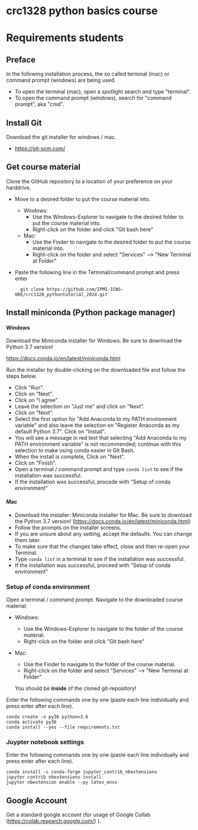 # crc1328 python basics course

# Requirements students

## Preface

In the following installation process, the so called terminal (mac) or command prompt (windows) are being used.
- To open the terminal (mac), open a spotlight search and type "terminal".
- To open the command prompt (windows), search for "command prompt", aka "cmd".

## Install Git

Download the git installer for windows / mac.
- https://git-scm.com/

## Get course material
Clone the GitHub repository to a location of your preference on your harddrive.

- Move to a desired folder to put the course material into.
  - Windows:
    - Use the Windows-Explorer to navigate to the desired folder to put the course material into.
    - Right-click on the folder and click "Git bash here"
  - Mac:
    - Use the Finder to navigate to the desired folder to put the course material into.
    - Right-click on the folder and select "Services" --> "New Terminal at Folder"

- Paste the following line in the Terminal/command prompt and press enter

        git clone https://github.com/IPMI-ICNS-UKE/crc1328_pythontutorial_2024.git

## Install miniconda (Python package manager)

#### Windows

Download the Miniconda installer for Windows. Be sure to download the Python 3.7 version!

https://docs.conda.io/en/latest/miniconda.html

Run the installer by double-clicking on the downloaded file and follow the steps below.

- Click "Run".
- Click on "Next".
- Click on "I agree".
- Leave the selection on "Just me" and click on "Next".
- Click on "Next".
- Select the first option for "Add Anaconda to my PATH environment variable" and also leave the selection on "Register Anaconda as my default Python 3.7". Click on "Install".
- You will see a message in red text that selecting "Add Anaconda to my PATH environment variable" is not recommended; continue with this selection to make using conda easier in Git Bash.
- When the install is complete, Click on "Next".
- Click on "Finish".
- Open a terminal / command prompt and type ```conda list``` to see if the installation was successful.
- If the installation was successful, procede with "Setup of conda environment"

#### Mac

- Download the installer: Miniconda installer for Mac. Be sure to download the Python 3.7 version! (https://docs.conda.io/en/latest/miniconda.html)
- Follow the prompts on the installer screens.
- If you are unsure about any setting, accept the defaults. You can change them later.
- To make sure that the changes take effect, close and then re-open your Terminal.
- Type ```conda list``` in a terminal to see if the installation was successful.
- If the installation was successful, proceed with "Setup of conda environment"

### Setup of conda environment

Open a terminal / command prompt.
Navigate to the downloaded course material:
- Windows:
  - Use the Windows-Explorer to navigate to the folder of the course material.
  - Right-click on the folder and click "Git bash here"
- Mac:
  - Use the Finder to navigate to the folder of the course material.
  - Right-click on the folder and select "Services" --> "New Terminal at Folder"
  
  You should be **inside** of the cloned git-repository!

Enter the following commands one by one (paste each line individually and press enter after each line).

    conda create -n py36 python=3.6
    conda activate py36
    conda install --yes --file requirements.txt

### Juypter notebook settings
Enter the following commands one by one (paste each line individually and press enter after each line).

    conda install -c conda-forge jupyter_contrib_nbextensions
    jupyter contrib nbextensions install
    jupyter nbextension enable --py latex_envs

## Google Account
Get a standard google account (for usage of Google Collab (https://colab.research.google.com/) ).



